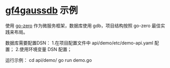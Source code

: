 # [gf4gaussdb](github.com/okyer/gf) 示例

使用 [go-zero](https://go-zero.dev/) 作为微服务框架，数据库使用 gdb，项目结构按照 go-zero 最佳实践来布局。

数据库需要配置DSN：
1.在项目配置文件中 api/demo/etc/demo-api.yaml 配置；
2.使用环境变量 DSN 配置；

运行示例：
cd api/demo/
go run demo.go




